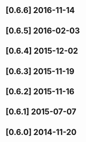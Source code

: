 ## [0.6.6] 2016-11-14


## [0.6.5] 2016-02-03


## [0.6.4] 2015-12-02


## [0.6.3] 2015-11-19


## [0.6.2] 2015-11-16


## [0.6.1] 2015-07-07


## [0.6.0] 2014-11-20


